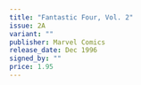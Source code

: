 ```yaml
---
title: "Fantastic Four, Vol. 2"
issue: 2A
variant: ""
publisher: Marvel Comics
release_date: Dec 1996
signed_by: ""
price: 1.95
---
```

